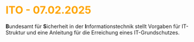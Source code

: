 # <font color = "orange">ITO - 07.02.2025</font>
**B**undesamt für **S**icherheit in der **I**nformationstechnik stellt Vorgaben für IT-Struktur und eine Anleitung für die Erreichung eines IT-Grundschutzes.